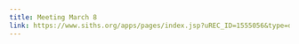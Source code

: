 ```yaml
---
title: Meeting March 8
link: https://www.siths.org/apps/pages/index.jsp?uREC_ID=1555056&type=d&pREC_ID=2558930
---
```

